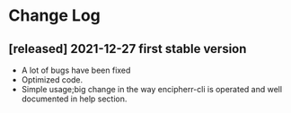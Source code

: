 # Change Log
## [released] 2021-12-27 first stable version
- A lot of bugs have been fixed
- Optimized code.
- Simple usage;big change in the way encipherr-cli is operated and well documented in help section.
